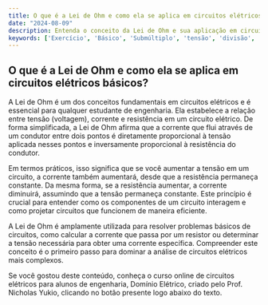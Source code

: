 ```yaml
---
title: O que é a Lei de Ohm e como ela se aplica em circuitos elétricos básicos?
date: "2024-08-09"
description: Entenda o conceito da Lei de Ohm e sua aplicação em circuitos elétricos básicos.
keywords: ['Exercício', 'Básico', 'Submúltiplo', 'tensão', 'divisão', 'Carga', 'Corrente']
---
```


## O que é a Lei de Ohm e como ela se aplica em circuitos elétricos básicos?

A Lei de Ohm é um dos conceitos fundamentais em circuitos elétricos e é essencial para qualquer estudante de engenharia. Ela estabelece a relação entre tensão (voltagem), corrente e resistência em um circuito elétrico. De forma simplificada, a Lei de Ohm afirma que a corrente que flui através de um condutor entre dois pontos é diretamente proporcional à tensão aplicada nesses pontos e inversamente proporcional à resistência do condutor.

Em termos práticos, isso significa que se você aumentar a tensão em um circuito, a corrente também aumentará, desde que a resistência permaneça constante. Da mesma forma, se a resistência aumentar, a corrente diminuirá, assumindo que a tensão permaneça constante. Este princípio é crucial para entender como os componentes de um circuito interagem e como projetar circuitos que funcionem de maneira eficiente.

A Lei de Ohm é amplamente utilizada para resolver problemas básicos de circuitos, como calcular a corrente que passa por um resistor ou determinar a tensão necessária para obter uma corrente específica. Compreender este conceito é o primeiro passo para dominar a análise de circuitos elétricos mais complexos.

Se você gostou deste conteúdo, conheça o curso online de circuitos elétricos para alunos de engenharia, Domínio Elétrico, criado pelo Prof. Nicholas Yukio, clicando no botão presente logo abaixo do texto.